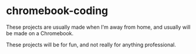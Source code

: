 # chromebook-coding
These projects are usually made when I'm away from home, and usually will be made on a Chromebook.

These projects will be for fun, and not really for anything professional.
